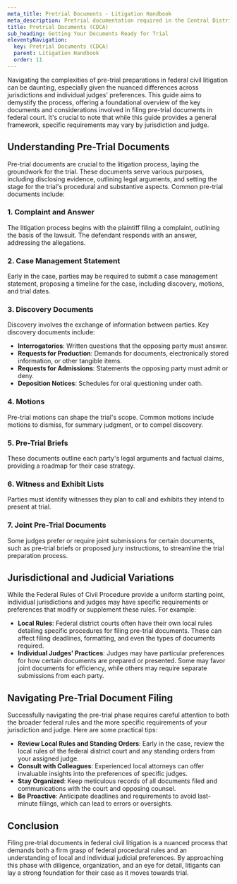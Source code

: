 ```yaml
---
meta_title: Pretrial Documents - Litigation Handbook
meta_description: Pretrial documentation required in the Central District of California.
title: Pretrial Documents (CDCA)
sub_heading: Getting Your Documents Ready for Trial
eleventyNavigation:
  key: Pretrial Documents (CDCA)
  parent: Litigation Handbook
  order: 11
---
```


Navigating the complexities of pre-trial preparations in federal civil litigation can be daunting, especially given the nuanced differences across jurisdictions and individual judges' preferences. This guide aims to demystify the process, offering a foundational overview of the key documents and considerations involved in filing pre-trial documents in federal court. It's crucial to note that while this guide provides a general framework, specific requirements may vary by jurisdiction and judge.

## Understanding Pre-Trial Documents

Pre-trial documents are crucial to the litigation process, laying the groundwork for the trial. These documents serve various purposes, including disclosing evidence, outlining legal arguments, and setting the stage for the trial's procedural and substantive aspects. Common pre-trial documents include:

### 1. **Complaint and Answer**
The litigation process begins with the plaintiff filing a complaint, outlining the basis of the lawsuit. The defendant responds with an answer, addressing the allegations.

### 2. **Case Management Statement**
Early in the case, parties may be required to submit a case management statement, proposing a timeline for the case, including discovery, motions, and trial dates.

### 3. **Discovery Documents**
Discovery involves the exchange of information between parties. Key discovery documents include:
- **Interrogatories**: Written questions that the opposing party must answer.
- **Requests for Production**: Demands for documents, electronically stored information, or other tangible items.
- **Requests for Admissions**: Statements the opposing party must admit or deny.
- **Deposition Notices**: Schedules for oral questioning under oath.

### 4. **Motions**
Pre-trial motions can shape the trial's scope. Common motions include motions to dismiss, for summary judgment, or to compel discovery.

### 5. **Pre-Trial Briefs**
These documents outline each party's legal arguments and factual claims, providing a roadmap for their case strategy.

### 6. **Witness and Exhibit Lists**
Parties must identify witnesses they plan to call and exhibits they intend to present at trial.

### 7. **Joint Pre-Trial Documents**
Some judges prefer or require joint submissions for certain documents, such as pre-trial briefs or proposed jury instructions, to streamline the trial preparation process.

## Jurisdictional and Judicial Variations

While the Federal Rules of Civil Procedure provide a uniform starting point, individual jurisdictions and judges may have specific requirements or preferences that modify or supplement these rules. For example:
- **Local Rules**: Federal district courts often have their own local rules detailing specific procedures for filing pre-trial documents. These can affect filing deadlines, formatting, and even the types of documents required.
- **Individual Judges' Practices**: Judges may have particular preferences for how certain documents are prepared or presented. Some may favor joint documents for efficiency, while others may require separate submissions from each party.

## Navigating Pre-Trial Document Filing

Successfully navigating the pre-trial phase requires careful attention to both the broader federal rules and the more specific requirements of your jurisdiction and judge. Here are some practical tips:
- **Review Local Rules and Standing Orders**: Early in the case, review the local rules of the federal district court and any standing orders from your assigned judge.
- **Consult with Colleagues**: Experienced local attorneys can offer invaluable insights into the preferences of specific judges.
- **Stay Organized**: Keep meticulous records of all documents filed and communications with the court and opposing counsel.
- **Be Proactive**: Anticipate deadlines and requirements to avoid last-minute filings, which can lead to errors or oversights.

## Conclusion

Filing pre-trial documents in federal civil litigation is a nuanced process that demands both a firm grasp of federal procedural rules and an understanding of local and individual judicial preferences. By approaching this phase with diligence, organization, and an eye for detail, litigants can lay a strong foundation for their case as it moves towards trial.